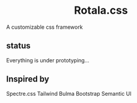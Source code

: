 <h1 style="text-align: center;">Rotala.css</h1>
A customizable css framework

## status
Everything is under prototyping...

## Inspired by
Spectre.css
Tailwind
Bulma
Bootstrap
Semantic UI